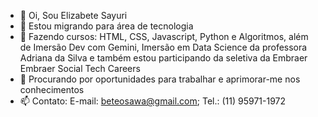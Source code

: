 - 👋 Oi, Sou Elizabete Sayuri
- 👀 Estou migrando para área de tecnologia
- 🌱 Fazendo cursos: HTML, CSS, Javascript, Python e Algoritmos, além de Imersão Dev com Gemini, Imersão em Data Science da professora Adriana da Silva e também estou participando da seletiva da Embraer Embraer Social Tech Careers
- 💞️ Procurando por oportunidades para trabalhar e aprimorar-me nos conhecimentos
- 📫 Contato: E-mail: beteosawa@gmail.com; Tel.: (11) 95971-1972
<!---
ElizabeteSayuri/ElizabeteSayuri is a ✨ special ✨ repository because its `README.md` (this file) appears on your GitHub profile.
You can click the Preview link to take a look at your changes.
--->
